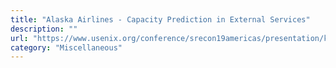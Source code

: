 ```yaml
---
title: "Alaska Airlines - Capacity Prediction in External Services"
description: ""
url: "https://www.usenix.org/conference/srecon19americas/presentation/kraus"
category: "Miscellaneous"
---
```

